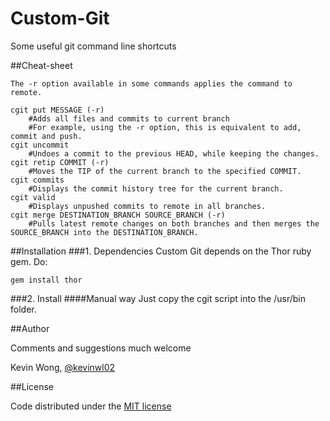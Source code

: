 # Custom-Git
Some useful git command line shortcuts

##Cheat-sheet
```shell
The -r option available in some commands applies the command to remote.

cgit put MESSAGE (-r) 
	#Adds all files and commits to current branch
	#For example, using the -r option, this is equivalent to add, commit and push.
cgit uncommit
	#Undoes a commit to the previous HEAD, while keeping the changes.
cgit retip COMMIT (-r)
	#Moves the TIP of the current branch to the specified COMMIT.
cgit commits
	#Displays the commit history tree for the current branch.
cgit valid
	#Displays unpushed commits to remote in all branches.
cgit merge DESTINATION_BRANCH SOURCE_BRANCH (-r)
	#Pulls latest remote changes on both branches and then merges the SOURCE_BRANCH into the DESTINATION_BRANCH.
```

##Installation
###1. Dependencies
Custom Git depends on the Thor ruby gem. Do:

```shell
gem install thor
```

###2. Install
####Manual way
Just copy the cgit script into the /usr/bin folder.

##Author

Comments and suggestions much welcome

Kevin Wong, [@kevinwl02](https://twitter.com/kevinwl02)

##License

Code distributed under the [MIT license](LICENSE)